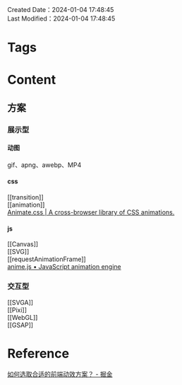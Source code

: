 Created Date：2024-01-04 17:48:45  
Last Modified：2024-01-04 17:48:45

# Tags

# Content

## 方案

### 展示型

#### 动图

gif、apng、awebp、MP4

#### css

[[transition]]  
[[animation]]  
[Animate.css | A cross-browser library of CSS animations.](https://animate.style/)

#### js

[[Canvas]]  
[[SVG]]  
[[requestAnimationFrame]]  
[anime.js • JavaScript animation engine](https://animejs.com/)

### 交互型

[[SVGA]]  
[[Pixi]]  
[[WebGL]]  
[[GSAP]]

# Reference

[如何选取合适的前端动效方案？ - 掘金](https://juejin.cn/post/6844903830094610446)
